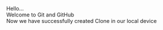 Hello... 
<br>
Welcome to Git and GitHub
<br>
Now we have successfully created Clone in our local device
